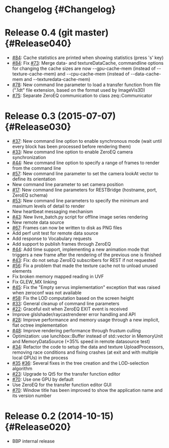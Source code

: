 Changelog {#Changelog}
=========

# Release 0.4 (git master) {#Release040}

* [#84](https://github.com/BlueBrain/Livre/pull/84):
  Cache statistics are printed when showing statistics (press 's' key)
* [#84](https://github.com/BlueBrain/Livre/pull/84):
  Fix [#73](https://github.com/BlueBrain/Livre/issues/73): Merge data- and
  textureDataCache, commandline options for changing the cache sizes are now
  --gpu-cache-mem (instead of --texture-cache-mem) and --cpu-cache-mem (instead
  of --data-cache-mem and --texturedata-cache-mem)
* [#78](https://github.com/BlueBrain/Livre/pull/78):
  New command line parameter to load a transfer function from file (".1dt" file
  extension, based on the format used by ImageVis3D)
* [#75](https://github.com/BlueBrain/Livre/pull/75):
  Separate ZeroEQ communication to class zeq::Communicator

# Release 0.3 (2015-07-07) {#Release030}

* [#37](https://github.com/BlueBrain/Livre/pull/37):
  New command line option to enable synchronous mode (wait until every block has
  been processed before rendering them)
* [#33](https://github.com/BlueBrain/Livre/pull/33):
  New command line option to enable ZeroEQ camera synchronization
* [#44](https://github.com/BlueBrain/Livre/pull/44):
  New command line option to specify a range of frames to render from the
  command line
* [#57](https://github.com/BlueBrain/Livre/pull/57):
  New command line parameter to set the camera lookAt vector to define its
  orientation
* New command line parameter to set camera position
* [#17](https://github.com/BlueBrain/Livre/pull/17):
  New command line parameters for RESTBridge (hostname, port, ZeroEQ schema)
* [#53](https://github.com/BlueBrain/Livre/pull/53):
  New command line parameters to specify the minimum and maximum levels of
  detail to render
* New heartbeat messaging mechanism
* [#43](https://github.com/BlueBrain/Livre/pull/43):
  New livre_batch.py script for offline image series rendering
* New remote data source
* [#67](https://github.com/BlueBrain/Livre/pull/67):
  Frames can now be written to disk as PNG files
* Add perf unit test for remote data source
* Add response to Vocabulary requests
* Add support to publish frames through ZeroEQ
* [#44](https://github.com/BlueBrain/Livre/pull/44):
  Add time support, implementing a new animation mode that triggers a new frame
  after the rendering of the previous one is finished
* [#43](https://github.com/BlueBrain/Livre/pull/43):
  Fix: do not setup ZeroEQ subscribers for REST if not requested
* [#56](https://github.com/BlueBrain/Livre/pull/56):
  Fix a problem that made the texture cache not to unload unused elements
* Fix broken memory mapped reading in UVF
* Fix GLEW_MX linking
* [#45](https://github.com/BlueBrain/Livre/pull/45):
  Fix the "Empty servus implementation" exception that was raised when zeroconf
  was not available
* [#58](https://github.com/BlueBrain/Livre/pull/58):
  Fix the LOD computation based on the screen height
* [#33](https://github.com/BlueBrain/Livre/pull/33):
  General cleanup of command line parameters
* [#22](https://github.com/BlueBrain/Livre/pull/22):
  Graceful exit when ZeroEQ EXIT event is received
* Improve glslshader/raycastrenderer error handling and API
* [#28](https://github.com/BlueBrain/Livre/pull/28):
  Improve performance and memory usage through a new implicit, flat octree
  implementation
* [#48](https://github.com/BlueBrain/Livre/pull/48):
  Improve rendering performance through frustum culling
* Optimization: use lunchbox::Buffer instead of std::vector in MemoryUnit and
  MemoryDataSource (+35% speed in remote datasource test)
* [#34](https://github.com/BlueBrain/Livre/pull/34):
  Refactor the code to setup the data and texture UploadProcessors, removing
  race conditions and fixing crashes (at exit and with multiple local GPUs) in
  the process
* [#35](https://github.com/BlueBrain/Livre/pull/35)
  [#36](https://github.com/BlueBrain/Livre/pull/36):
  Several fixes in the tree creation and the LOD-selection algorithm
* [#23](https://github.com/BlueBrain/Livre/pull/23):
  Upgrade to Qt5 for the transfer function editor
* [#70](https://github.com/BlueBrain/Livre/pull/70):
  Use one GPU by default
* Use ZeroEQ for the transfer function editor GUI
* [#70](https://github.com/BlueBrain/Livre/pull/70):
  Window title has been improved to show the application name and its version
  number

# Release 0.2 (2014-10-15) {#Release020}

* BBP internal release
